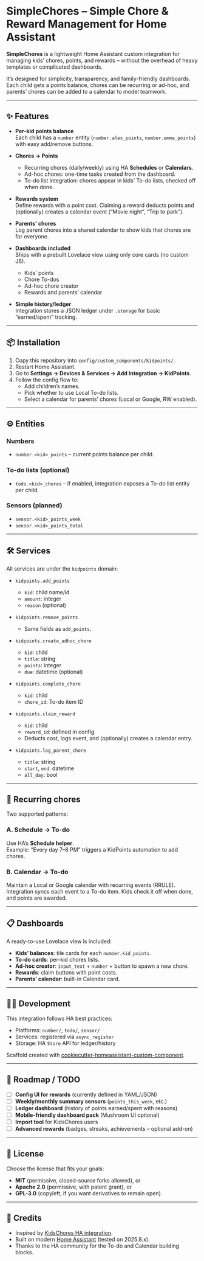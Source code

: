 # SimpleChores – Simple Chore & Reward Management for Home Assistant

**SimpleChores** is a lightweight Home Assistant custom integration for managing kids’ chores, points, and rewards – without the overhead of heavy templates or complicated dashboards.

It’s designed for simplicity, transparency, and family-friendly dashboards.  
Each child gets a points balance, chores can be recurring or ad-hoc, and parents’ chores can be added to a calendar to model teamwork.

---

## ✨ Features

- **Per-kid points balance**  
  Each child has a `number` entity (`number.alex_points`, `number.emma_points`) with easy add/remove buttons.

- **Chores → Points**  
  - Recurring chores (daily/weekly) using HA **Schedules** or **Calendars**.  
  - Ad-hoc chores: one-time tasks created from the dashboard.  
  - To-do list integration: chores appear in kids’ To-do lists, checked off when done.

- **Rewards system**  
  Define rewards with a point cost. Claiming a reward deducts points and (optionally) creates a calendar event (“Movie night”, “Trip to park”).

- **Parents’ chores**  
  Log parent chores into a shared calendar to show kids that chores are for everyone.

- **Dashboards included**  
  Ships with a prebuilt Lovelace view using only core cards (no custom JS).  
  - Kids’ points  
  - Chore To-dos  
  - Ad-hoc chore creator  
  - Rewards and parents’ calendar

- **Simple history/ledger**  
  Integration stores a JSON ledger under `.storage` for basic “earned/spent” tracking.

---

## 📦 Installation

1. Copy this repository into `config/custom_components/kidpoints/`.
2. Restart Home Assistant.
3. Go to **Settings → Devices & Services → Add Integration → KidPoints**.
4. Follow the config flow to:
   - Add children’s names.
   - Pick whether to use Local To-do lists.
   - Select a calendar for parents’ chores (Local or Google, RW enabled).

---

## ⚙️ Entities

### Numbers
- `number.<kid>_points` – current points balance per child.

### To-do lists (optional)
- `todo.<kid>_chores` – if enabled, integration exposes a To-do list entity per child.

### Sensors (planned)
- `sensor.<kid>_points_week`
- `sensor.<kid>_points_total`

---

## 🛠️ Services

All services are under the `kidpoints` domain:

- `kidpoints.add_points`
  - `kid`: child name/id  
  - `amount`: integer  
  - `reason` (optional)

- `kidpoints.remove_points`
  - Same fields as `add_points`.

- `kidpoints.create_adhoc_chore`
  - `kid`: child  
  - `title`: string  
  - `points`: integer  
  - `due`: datetime (optional)

- `kidpoints.complete_chore`
  - `kid`: child  
  - `chore_id`: To-do item ID

- `kidpoints.claim_reward`
  - `kid`: child  
  - `reward_id`: defined in config  
  - Deducts cost, logs event, and (optionally) creates a calendar entry.

- `kidpoints.log_parent_chore`
  - `title`: string  
  - `start`, `end`: datetime  
  - `all_day`: bool

---

## 📅 Recurring chores

Two supported patterns:

### A. Schedule → To-do
Use HA’s **Schedule helper**.  
Example: “Every day 7–8 PM” triggers a KidPoints automation to add chores.

### B. Calendar → To-do
Maintain a Local or Google calendar with recurring events (RRULE). Integration syncs each event to a To-do item. Kids check it off when done, and points are awarded.

---

## 📋 Dashboards

A ready-to-use Lovelace view is included:

- **Kids’ balances**: tile cards for each `number.kid_points`.  
- **To-do cards**: per-kid chores lists.  
- **Ad-hoc creator**: `input_text` + `number` + button to spawn a new chore.  
- **Rewards**: claim buttons with point costs.  
- **Parents’ calendar**: built-in Calendar card.

---

## 🧑‍💻 Development

This integration follows HA best practices:
- Platforms: `number/`, `todo/`, `sensor/`  
- Services: registered via `async_register`  
- Storage: HA `Store` API for ledger/history

Scaffold created with [cookiecutter-homeassistant-custom-component](https://github.com/oncleben31/cookiecutter-homeassistant-custom-component).

---

## 🚀 Roadmap / TODO

- [ ] **Config UI for rewards** (currently defined in YAML/JSON)
- [ ] **Weekly/monthly summary sensors** (`points_this_week`, etc.)
- [ ] **Ledger dashboard** (history of points earned/spent with reasons)
- [ ] **Mobile-friendly dashboard pack** (Mushroom UI optional)
- [ ] **Import tool** for KidsChores users
- [ ] **Advanced rewards** (badges, streaks, achievements – optional add-on)

---

## 📄 License

Choose the license that fits your goals:  
- **MIT** (permissive, closed-source forks allowed), or  
- **Apache 2.0** (permissive, with patent grant), or  
- **GPL-3.0** (copyleft, if you want derivatives to remain open).

---

## 🙌 Credits

- Inspired by [KidsChores HA integration](https://github.com/ad-ha/kidschores-ha).  
- Built on modern [Home Assistant](https://www.home-assistant.io/) (tested on 2025.8.x).  
- Thanks to the HA community for the To-do and Calendar building blocks.

